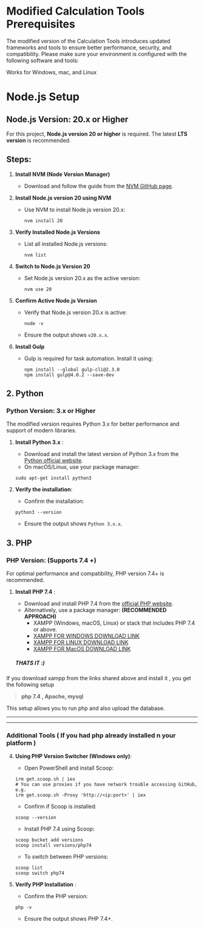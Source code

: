 # Modified Calculation Tools Prerequisites

The modified version of the Calculation Tools introduces updated frameworks and tools to ensure better performance, security, and compatibility. Please make sure your environment is configured with the following software and tools:

Works for Windows, mac, and Linux


# Node.js Setup

## Node.js Version: 20.x or Higher

For this project, **Node.js version 20 or higher** is required. The latest **LTS version** is recommended.

## Steps:

1. **Install NVM (Node Version Manager)**
   - Download and follow the guide from the [NVM GitHub page](https://github.com/coreybutler/nvm-windows).

2. **Install Node.js version 20 using NVM**
   - Use NVM to install Node.js version 20.x:
     ```
     nvm install 20
     ```

3. **Verify Installed Node.js Versions**
   - List all installed Node.js versions:
     ```
     nvm list
     ```

4. **Switch to Node.js Version 20**
   - Set Node.js version 20.x as the active version:
     ```
     nvm use 20
     ```

5. **Confirm Active Node.js Version**
   - Verify that Node.js version 20.x is active:
     ```
     node -v
     ```
   - Ensure the output shows `v20.x.x`.

6. **Install Gulp**
   - Gulp is required for task automation. Install it using:
     ```
     npm install --global gulp-cli@2.3.0
     npm install gulp@4.0.2 --save-dev

## 2. Python

### Python Version: 3.x or Higher

The modified version requires Python 3.x for better performance and support of modern libraries.

1. **Install Python 3.x** :

   * Download and install the latest version of Python 3.x from the [Python official website](https://www.python.org/downloads/).
   * On macOS/Linux, use your package manager:

   ```
   sudo apt-get install python3
   ```
2. **Verify the installation**:

   * Confirm the installation:

   ```
   python3 --version
   ```

   * Ensure the output shows `Python 3.x.x`.

## 3. PHP

### PHP Version: (Supports 7.4 +)

For optimal performance and compatibility, PHP version 7.4+ is recommended.

1. **Install PHP 7.4** :

   * Download and install PHP 7.4 from the [official PHP website](https://www.php.net/downloads).
   * Alternatively, use a package manager: **(RECOMMENDED APPROACH)**
     * XAMPP (Windows, macOS, Linux) or stack that includes PHP 7.4 or above.
     * [XAMPP FOR WINDOWS DOWNLOAD LINK](https://sourceforge.net/projects/xampp/files/XAMPP%20Windows/7.4.33/)
     * [XAMPP FOR LINUX DOWNLOAD LINK](https://sourceforge.net/projects/xampp/files/XAMPP%20Linux/7.4.30/)
     * [XAMPP FOR MacOS DOWNLOAD LINK](https://sourceforge.net/projects/xampp/files/XAMPP%20Mac%20OS%20X/7.4.33/)

   ##### **THATS IT :)** 

If you download xampp from the links shared above and install it , you get the following setup

> **php 7.4 , Apache, mysql** 

This setup allows you to run php and also upload the database. 


---

---



### Additional Tools ( If you had php already installed n your platform )

4. **Using PHP Version Switcher (Windows only)**:  

   * Open PowerShell and install Scoop:

   ```
   irm get.scoop.sh | iex
   # You can use proxies if you have network trouble accessing GitHub, e.g.
   irm get.scoop.sh -Proxy 'http://<ip:port>' | iex
   ```
   * Confirm if Scoop is installed:

   ```
   scoop --version
   ```
   * Install PHP 7.4 using Scoop:

   ```
   scoop bucket add versions
   scoop install versions/php74
   ```
   * To switch between PHP versions:

   ```
   scoop list
   scoop switch php74
   ```
5. **Verify PHP Installation** :

   * Confirm the PHP version:

   ```
   php -v
   ```
   * Ensure the output shows PHP 7.4+.
